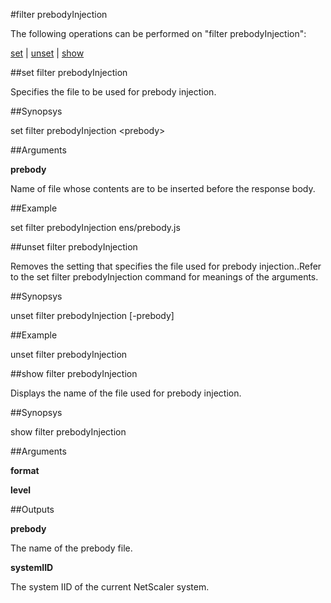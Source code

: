 #filter prebodyInjection

The following operations can be performed on "filter prebodyInjection":


[set](#set-filter-prebodyinjection) | [unset](#unset-filter-prebodyinjection) | [show](#show-filter-prebodyinjection)

##set filter prebodyInjection

Specifies the file to be used for prebody injection.


##Synopsys

set filter prebodyInjection &lt;prebody>


##Arguments

<b>prebody</b>
Name of file whose contents are to be inserted before the response body.



##Example

set filter prebodyInjection ens/prebody.js

##unset filter prebodyInjection

Removes the setting that specifies the file used for prebody injection..Refer to the set filter prebodyInjection command for meanings of the arguments.


##Synopsys

unset filter prebodyInjection [-prebody]


##Example

unset filter prebodyInjection

##show filter prebodyInjection

Displays the name of the file used for prebody injection.


##Synopsys

show filter prebodyInjection


##Arguments

<b>format</b>

<b>level</b>



##Outputs

<b>prebody</b>
The name of the prebody file.

<b>systemIID</b>
The system IID of the current NetScaler system.




